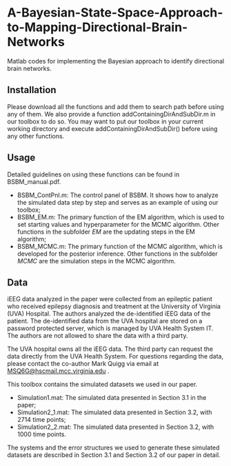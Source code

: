 # A-Bayesian-State-Space-Approach-to-Mapping-Directional-Brain-Networks
Matlab codes for implementing the Bayesian approach to identify directional brain networks.
## Installation

Please download all the functions and add them to search path before using any of them. We also provide a function addContainingDirAndSubDir.m in our toolbox to do so. You may want to put our toolbox in your current working directory and execute addContainingDirAndSubDir() before 
using any other functions.  

## Usage

Detailed guidelines on using these functions can be found in BSBM\_manual.pdf.

- BSBM_ContPnl.m: The control panel of BSBM. It shows how to analyze the simulated data step by step and serves as an example of using our toolbox;
- BSBM_EM.m: The primary function of the EM algorithm, which is used to set starting values and hyperparameter for the MCMC algorithm. Other functions in the subfolder *EM* are the updating steps in the EM algorithm; 
- BSBM_MCMC.m: The primary function of the MCMC algorithm, which is developed for the posterior inference. Other functions in the subfolder *MCMC* are the simulation steps in the MCMC algorithm.


## Data
iEEG data analyzed in the paper were collected from an epileptic patient who received epilepsy diagnosis and treatment at the University of Virginia (UVA) Hospital. The authors analyzed the de-identified iEEG data of the patient. The de-identified data from the UVA hospital are stored on a password protected server, which is managed by UVA Health System IT. The authors are not allowed to share the data with a third party. 

The UVA hospital owns all the iEEG data. The third party can request the data directly from the UVA Health System. For questions regarding the data, please contact the co-author Mark Quigg via email at MSQ6G@hscmail.mcc.virginia.edu .

This toolbox contains the simulated datasets we used in our paper.

- Simulation1.mat: The simulated data presented in Section 3.1 in the paper;
- Simulation2_1.mat: The simulated data presented in Section 3.2, with 2714 time points;
- Simulation2_2.mat: The simulated data presented in Section 3.2, with 1000 time points.

The systems and the error structures we used to generate these simulated datasets are described in Section 3.1 and Section 3.2 of our paper in detail.

